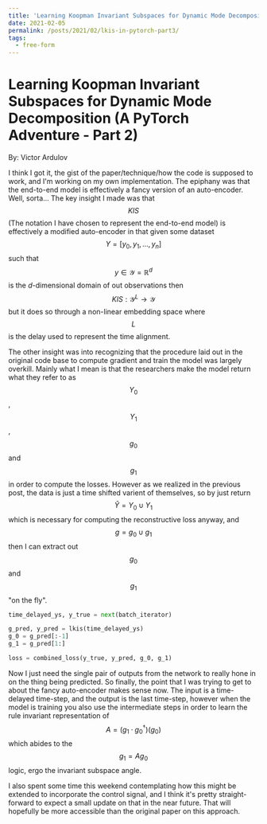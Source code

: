 ```yaml
---
title: 'Learning Koopman Invariant Subspaces for Dynamic Mode Decomposition (A PyTorch Adventure)'
date: 2021-02-05
permalink: /posts/2021/02/lkis-in-pytorch-part3/
tags:
  - free-form
---
```


Learning Koopman Invariant Subspaces for Dynamic Mode Decomposition (A PyTorch Adventure - Part 2)
======

By: Victor Ardulov


I think I got it, the gist of the paper/technique/how the code is supposed to work, and I'm working on my own implementation.
The epiphany was that the end-to-end model is effectively a fancy version of an auto-encoder. Well, sorta... The key 
insight I made was that $$KIS$$ (The notation I have chosen to represent the end-to-end model) is effectively a modified
auto-encoder in that given some dataset $$Y = [y_0, y_1, ..., y_n]$$ such that $$y \in \mathcal{Y} = \mathbb{R}^{d}$$ is
the $d$-dimensional domain of out observations then $$KIS: \mathcal{Y}^{L} \rightarrow \mathcal{Y}$$ but it does so through
a non-linear embedding space where $$L$$ is the delay used to represent the time alignment.

The other insight was into recognizing that the procedure laid out in the original code base to compute gradient and train
the model was largely overkill. Mainly what I mean is that the researchers make the model return what they refer to as 
$$Y_0$$, $$Y_1$$, $$g_0$$ and $$g_1$$ in order to compute the losses. However as we realized in the previous post, the
data is just a time shifted varient of themselves, so by just return $$\hat{Y} = Y_0 \cup Y_1$$ which is necessary for 
computing the reconstructive loss anyway, and $$g = g_0 \cup g_1$$ then I can extract out $$g_0$$ and $$g_1$$ "on the fly".

```python
time_delayed_ys, y_true = next(batch_iterator)

g_pred, y_pred = lkis(time_delayed_ys)
g_0 = g_pred[:-1]
g_1 = g_pred[1:]

loss = combined_loss(y_true, y_pred, g_0, g_1)
```

Now I just need the single pair of outputs from the network to really hone in on the thing being predicted. So finally,
the point that I was trying to get to about the fancy auto-encoder makes sense now. The input is a time-delayed time-step,
and the output is the last time-step, however when the model is training you also use the intermediate steps in order to 
learn the rule invariant representation of $$A = (g_1 \cdot g_0^{\dagger})(g_0)$$ which abides to the $$g_1 = A g_0$$ 
logic, ergo the invariant subspace angle.

I also spent some time this weekend contemplating how this might be extended to incorporate the control signal, and I think
it's pretty straight-forward to expect a small update on that in the near future. That will hopefully be more accessible 
than the original paper on this approach.